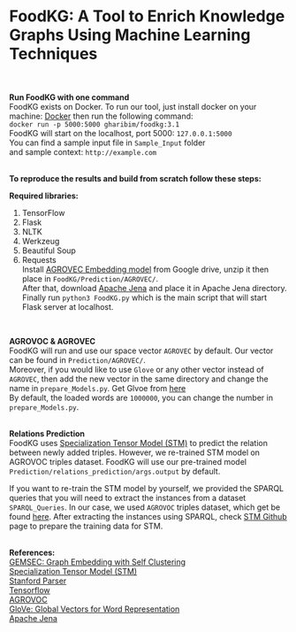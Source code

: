 # FoodKG: A Tool to Enrich Knowledge Graphs Using Machine Learning Techniques </br> </br>

**Run FoodKG with one command** </br>
FoodKG exists on Docker. To run our tool, just install docker on your machine: [Docker](https://docs.docker.com/docker-for-mac/install/) then run the following command:</br>
`docker run -p 5000:5000 gharibim/foodkg:3.1` </br>
FoodKG will start on the localhost, port 5000: `127.0.0.1:5000`</br>
You can find a sample input file in `Sample_Input` folder </br>
and sample context: `http://example.com`
</br></br>


**To reproduce the results and build from scratch follow these steps:** 

**Required libraries:** 
1) TensorFlow 
2) Flask 
3) NLTK 
4) Werkzeug 
5) Beautiful Soup
6) Requests </br>
Install [AGROVEC Embedding model](https://drive.google.com/file/d/1Xsw3C_Y0T52sawssbfyGsjA_0ig2EuLx/view?usp=sharing) from Google drive, unzip it then place in `FoodKG/Prediction/AGROVEC/`.</br>
After that, download [Apache Jena](https://jena.apache.org/download/index.cgi) and place it in Apache Jena directory.</br>
Finally run `python3 FoodKG.py` which is the main script that will start Flask server at localhost. </br>
</br>



**AGROVOC & AGROVEC**</br>
FoodKG will run and use our space vector `AGROVEC` by default. Our vector can be found in `Prediction/AGROVEC/`. </br> 
Moreover, if you would like to use `Glove` or any other vector instead of `AGROVEC`, then add the new vector in the same directory and change the name in `prepare_Models.py`. Get Glvoe from [here](https://nlp.stanford.edu/projects/glove/) </br>
By default, the loaded words are `1000000`, you can change the number in `prepare_Models.py`. </br></br>  



**Relations Prediction**</br>
FoodKG uses [Specialization Tensor Model (STM)](https://github.com/codogogo/stm) to predict the relation between newly added triples. However, we re-trained STM model on AGROVOC triples dataset. FoodKG will use our pre-trained model `Prediction/relations_prediction/args.output` by default. 

If you want to re-train the STM model by yourself, we provided the SPARQL queries that you will need to extract the instances from a dataset `SPARQL_Queries`. In our case, we used `AGROVOC` triples dataset, which get be found [here](http://aims.fao.org/agrovoc/releases). After extracting the instances using SPARQL, check [STM Github](https://github.com/codogogo/stm) page to prepare the training data for STM. </br></br>



**References:** </br>
[GEMSEC: Graph Embedding with Self Clustering](https://arxiv.org/pdf/1802.03997.pdf) </br>
[Specialization Tensor Model (STM)](https://github.com/codogogo/stm) </br>
[Stanford Parser](https://nlp.stanford.edu/software/lex-parser.shtml) </br>
[Tensorflow](https://www.tensorflow.org/)</br>
[AGROVOC](http://aims.fao.org/vest-registry/vocabularies/agrovoc/)</br>
[GloVe: Global Vectors for Word Representation](https://nlp.stanford.edu/projects/glove/)</br>
[Apache Jena](https://jena.apache.org/download/index.cgi) </br>


